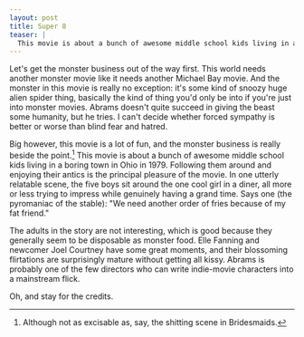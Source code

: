 ```yaml
---
layout: post
title: Super 8
teaser: |
  This movie is about a bunch of awesome middle school kids living in a boring town in Ohio in 1979.
---
```


Let's get the monster business out of the way first. This world needs another monster movie like it needs another Michael Bay movie. And the monster in this movie is really no exception: it's some kind of snoozy huge alien spider thing, basically the kind of thing you'd only be into if you're just into monster movies. Abrams doesn't quite succeed in giving the beast some humanity, but he tries. I can't decide whether forced sympathy is better or worse than blind fear and hatred.

Big however, this movie is a lot of fun, and the monster business is really beside the point.[^super1] This movie is about a bunch of awesome middle school kids living in a boring town in Ohio in 1979. Following them around and enjoying their antics is the principal pleasure of the movie. In one utterly relatable scene, the five boys sit around the one cool girl in a diner, all more or less trying to impress while genuinely having a grand time. Says one (the pyromaniac of the stable): "We need another order of fries because of my fat friend."

The adults in the story are not interesting, which is good because they generally seem to be disposable as monster food. Elle Fanning and newcomer Joel Courtney have some great moments, and their blossoming flirtations are surprisingly mature without getting all kissy. Abrams is probably one of the few directors who can write indie-movie characters into a mainstream flick.

Oh, and stay for the credits.

[^super1]: Although not as excisable as, say, the shitting scene in Bridesmaids.